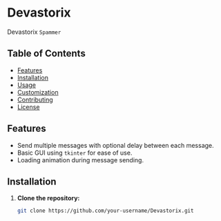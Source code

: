 # Devastorix

Devastorix `Spammer`

## Table of Contents

- [Features](#features)
- [Installation](#installation)
- [Usage](#usage)
- [Customization](#customization)
- [Contributing](#contributing)
- [License](#license)

## Features

- Send multiple messages with optional delay between each message.
- Basic GUI using `tkinter` for ease of use.
- Loading animation during message sending.

## Installation

1. **Clone the repository:**

   ```bash
   git clone https://github.com/your-username/Devastorix.git

